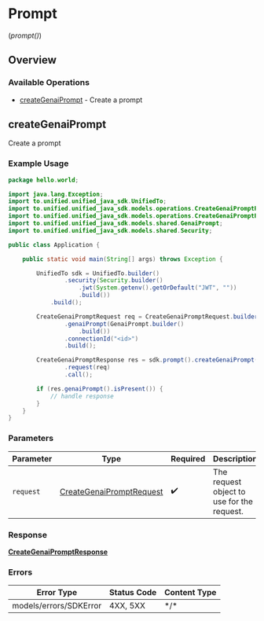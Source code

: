 # Prompt
(*prompt()*)

## Overview

### Available Operations

* [createGenaiPrompt](#creategenaiprompt) - Create a prompt

## createGenaiPrompt

Create a prompt

### Example Usage

<!-- UsageSnippet language="java" operationID="createGenaiPrompt" method="post" path="/genai/{connection_id}/prompt" -->
```java
package hello.world;

import java.lang.Exception;
import to.unified.unified_java_sdk.UnifiedTo;
import to.unified.unified_java_sdk.models.operations.CreateGenaiPromptRequest;
import to.unified.unified_java_sdk.models.operations.CreateGenaiPromptResponse;
import to.unified.unified_java_sdk.models.shared.GenaiPrompt;
import to.unified.unified_java_sdk.models.shared.Security;

public class Application {

    public static void main(String[] args) throws Exception {

        UnifiedTo sdk = UnifiedTo.builder()
                .security(Security.builder()
                    .jwt(System.getenv().getOrDefault("JWT", ""))
                    .build())
            .build();

        CreateGenaiPromptRequest req = CreateGenaiPromptRequest.builder()
                .genaiPrompt(GenaiPrompt.builder()
                    .build())
                .connectionId("<id>")
                .build();

        CreateGenaiPromptResponse res = sdk.prompt().createGenaiPrompt()
                .request(req)
                .call();

        if (res.genaiPrompt().isPresent()) {
            // handle response
        }
    }
}
```

### Parameters

| Parameter                                                                       | Type                                                                            | Required                                                                        | Description                                                                     |
| ------------------------------------------------------------------------------- | ------------------------------------------------------------------------------- | ------------------------------------------------------------------------------- | ------------------------------------------------------------------------------- |
| `request`                                                                       | [CreateGenaiPromptRequest](../../models/operations/CreateGenaiPromptRequest.md) | :heavy_check_mark:                                                              | The request object to use for the request.                                      |

### Response

**[CreateGenaiPromptResponse](../../models/operations/CreateGenaiPromptResponse.md)**

### Errors

| Error Type             | Status Code            | Content Type           |
| ---------------------- | ---------------------- | ---------------------- |
| models/errors/SDKError | 4XX, 5XX               | \*/\*                  |